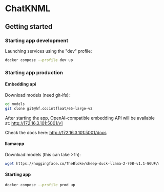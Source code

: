 # ChatKNML

## Getting started

### Starting app development

Launching services using the "dev" profile:

```sh
docker compose --profile dev up
```

### Starting app production

#### Embedding api

Download models (need git-lfs):

```sh
cd models
git clone git@hf.co:intfloat/e5-large-v2
```

After starting the app, OpenAI-compatible embedding API will be available at: <http://172.16.3.101:5001/v1>

 Check the docs here: <http://172.16.3.101:5001/docs>

#### llamacpp

Download models (this can take >1h):

```sh
wget https://huggingface.co/TheBloke/sheep-duck-llama-2-70B-v1.1-GGUF/resolve/main/sheep-duck-llama-2-70b-v1.1.Q4_K_S.gguf
```

#### Starting app

```sh
docker compose --profile prod up
```
